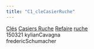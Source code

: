 ```yaml
---
title: "C1_cleCasierRuche"
---
```


[Clés](notes/equipements/cles/C_Clés.md) [Casiers Ruche](notes/equipements/consommables/C_CasierRuche.md) [Refaire](notes/statut/S_Refaire.md) [ruche](notes/zones/ruche.md)\
150321 kylianCavagna\
fredericSchumacher